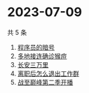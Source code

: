 # 2023-07-09

共 5 条

<!-- BEGIN -->
<!-- 最后更新时间 Sun Jul 09 2023 11:01:26 GMT+0800 (China Standard Time) -->

1. [程序员的暗号](https://www.zhihu.com/search?q=程序员的暗号)
1. [多地接连确诊猴痘](https://www.zhihu.com/search?q=多地接连确诊猴痘)
1. [长安三万里](https://www.zhihu.com/search?q=长安三万里)
1. [离职后怎么退出工作群](https://www.zhihu.com/search?q=离职后怎么退出工作群)
1. [战至巅峰第二季开播](https://www.zhihu.com/search?q=战至巅峰第二季开播)

<!-- END -->
